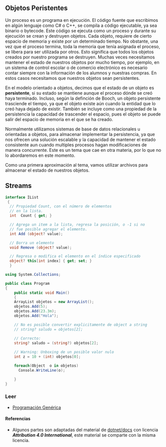 
## Objetos Peristentes

Un proceso es un programa en ejecución. El código fuente que escribimos en
algún lenguaje como C# o C++, se compila a código ejecutable, ya sea binario o
bytecode. Este código se ejecuta como un proceso y durante su ejecución se
crean y destruyen objetos. Cada objeto, requiere de cierto espacio de memoria y
existe por un determinado tiempo. No obstante, una vez que el proceso termina,
toda la memoria que tenía asignada el proceso, se libera para ser utilizada por
otros. Esto significa que todos los objetos creados por nuestro programa se
destruyen. Muchas veces necesitamos mantener el estado de nuestros objetos por
mucho tiempo, por ejemplo, en un sistema de control escolar o de comercio
electrónico es necesario contar siempre con la información de los alumnos y
nuestras compras. En estos casos necesitamos que nuestros objetos sean
persistentes.

En el modelo orientado a objetos, decimos que el estado de un objeto es
**persistente**, si su estado se mantiene aunque el proceso dónde se creó haya
terminado. Incluso, según la definción de Booch, un objeto persistente
trasciende el tiempo, ya que el objeto existe aún cuando la entidad que lo creó
haya dejado de existir. También se incluye como una propiedad de la
persistencia la capacidad de trascender el espacio, pues el objeto se puede
salir del espacio de memoria en el que se ha creado. 

Normalmente utilizamos sistemas de base de datos relacionales u orientadas a
objetos, para almacenar implementar la persistencia, ya que nos ofrecen una
solución escalable y la capacidad de mantener el estado consistente aun cuando
multiples procesos hagan modificaciones de manera concurrente. Este es un tema
que cae en otra materia, por lo que no lo abordaremos en este momento. 

Como una primera aproximación al tema, vamos utilizar archivos para almacenar
el estado de nuestros objetos. 

## Streams 

```csharp
interface IList
 {
  // Propiedad Count, con el número de elementos 
  // en la lista.
  int  Count { get; } 

  // Agrega un item a la lista, regresa la posición, o -1 si no 
  // fue posible agregar el elemento.
  int Add (object? value);

  // Borra un elemento  
  void Remove (object? value);

  // Regresa o modifica el elemento en el índice especificado
  object? this[int index] { get; set; }
  }
```


```csharp
using System.Collections;

public class Program 
{
    public static void Main() 
    {
    ArrayList objetos = new ArrayList();
    objetos.Add(5);
    objetos.Add(23.3m);
    objetos.Add("Hola");

    // No es posible convertir explicitamente de object a string
    // string? saludo = objetos[2];

    // Correcto: 
    string? saludo = (string?) objetos[2];
  
    // Warning: Unboxing de un posible valor nulo
    int z = 10 + (int) objetos[0];

    foreach(Object  o in objetos)
      Console.WriteLine(o);

    }
}
```

### Leer 

* [Programación Genérica](https://en.wikipedia.org/wiki/Generic_programming#Stepanov%E2%80%93Musser_and_other_generic_programming_paradigms)

#### Referencias

* Algunos partes son adaptadas del material de [dotnet/docs](https://github.com/dotnet/docs/) 
con licencia ***Attribution 4.0 International***, este material se comparte con la misma licencia. 




